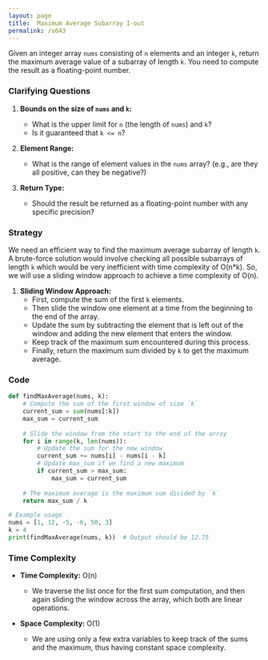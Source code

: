 ```yaml
---
layout: page
title:  Maximum Average Subarray I-out
permalink: /s643
---
```


Given an integer array `nums` consisting of `n` elements and an integer `k`, return the maximum average value of a subarray of length `k`. You need to compute the result as a floating-point number.

### Clarifying Questions

1. **Bounds on the size of `nums` and `k`:**
   - What is the upper limit for `n` (the length of `nums`) and `k`?
   - Is it guaranteed that `k <= n`?

2. **Element Range:**
   - What is the range of element values in the `nums` array? (e.g., are they all positive, can they be negative?)
  
3. **Return Type:**
   - Should the result be returned as a floating-point number with any specific precision?

### Strategy

We need an efficient way to find the maximum average subarray of length `k`. A brute-force solution would involve checking all possible subarrays of length `k` which would be very inefficient with time complexity of O(n*k). So, we will use a sliding window approach to achieve a time complexity of O(n).

1. **Sliding Window Approach:**
   - First, compute the sum of the first `k` elements.
   - Then slide the window one element at a time from the beginning to the end of the array.
   - Update the sum by subtracting the element that is left out of the window and adding the new element that enters the window.
   - Keep track of the maximum sum encountered during this process.
   - Finally, return the maximum sum divided by `k` to get the maximum average.

### Code

```python
def findMaxAverage(nums, k):
    # Compute the sum of the first window of size `k`
    current_sum = sum(nums[:k])
    max_sum = current_sum
    
    # Slide the window from the start to the end of the array
    for i in range(k, len(nums)):
        # Update the sum for the new window
        current_sum += nums[i] - nums[i - k]
        # Update max_sum if we find a new maximum
        if current_sum > max_sum:
            max_sum = current_sum
    
    # The maximum average is the maximum sum divided by `k`
    return max_sum / k

# Example usage
nums = [1, 12, -5, -6, 50, 3]
k = 4
print(findMaxAverage(nums, k))  # Output should be 12.75
```

### Time Complexity

- **Time Complexity:** O(n)
  - We traverse the list once for the first sum computation, and then again sliding the window across the array, which both are linear operations.
  
- **Space Complexity:** O(1)
  - We are using only a few extra variables to keep track of the sums and the maximum, thus having constant space complexity.